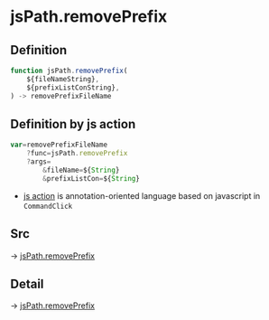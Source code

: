 # jsPath.removePrefix

## Definition

```js.js
function jsPath.removePrefix(
	${fileNameString},
	${prefixListConString},
) -> removePrefixFileName
```


## Definition by js action

```js.js
var=removePrefixFileName
	?func=jsPath.removePrefix
	?args=
		&fileName=${String}
		&prefixListCon=${String}
```

- [js action](#) is annotation-oriented language based on javascript in `CommandClick`



## Src

-> [jsPath.removePrefix](https://github.com/puutaro/CommandClick/blob/master/app/src/main/java/com/puutaro/commandclick/fragment_lib/terminal_fragment/js_interface/JsPath.kt#L75)

## Detail

-> [jsPath.removePrefix](https://github.com/puutaro/CommandClick/blob/master/md/developer/js_interface/details/JsPath/removePrefix.md)
